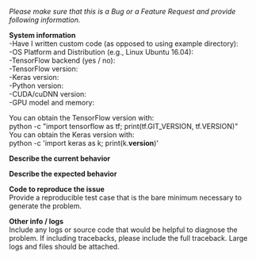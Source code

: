 <em>Please make sure that this is a Bug or a Feature Request and provide following information.</em>

**System information**  
-Have I written custom code (as opposed to using example directory):  
-OS Platform and Distribution (e.g., Linux Ubuntu 16.04):  
-TensorFlow backend (yes / no):  
-TensorFlow version:  
-Keras version:  
-Python version:  
-CUDA/cuDNN version:  
-GPU model and memory:  

You can obtain the TensorFlow version with:  
python -c "import tensorflow as tf; print(tf.GIT_VERSION, tf.VERSION)"  
You can obtain the Keras version with:  
python -c 'import keras as k; print(k.__version__)'  

**Describe the current behavior**  

**Describe the expected behavior**  

**Code to reproduce the issue**  
Provide a reproducible test case that is the bare minimum necessary to generate the problem.  

**Other info / logs**  
Include any logs or source code that would be helpful to diagnose the problem. If including tracebacks, please include the full traceback. Large logs and files should be attached.
